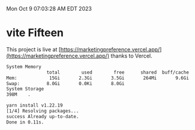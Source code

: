 Mon Oct  9 07:03:28 AM EDT 2023

# vite Fifteen


This project is live at [https://marketingpreference.vercel.app/](https://marketingpreference.vercel.app/) thanks to Vercel.

```bash
System Memory
               total        used        free      shared  buff/cache   available
Mem:            15Gi       2.3Gi       3.5Gi       264Mi       9.6Gi        12Gi
Swap:          8.0Gi       0.0Ki       8.0Gi
System Storage
398M	.
```
```bash
yarn install v1.22.19
[1/4] Resolving packages...
success Already up-to-date.
Done in 0.11s.
```
